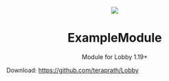 <!--suppress HtmlDeprecatedAttribute -->
<div align="center">

[![](https://jitpack.io/v/teraprath/Lobby.svg)](https://jitpack.io/#teraprath/Lobby)
<div>
    <h1>ExampleModule</h1>
    <p>Module for Lobby 1.19+<p>
</div>
</div>

Download: https://github.com/teraprath/Lobby
